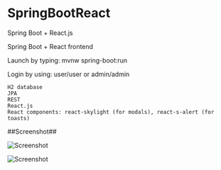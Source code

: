 # SpringBootReact
Spring Boot + React.js

Spring Boot + React frontend

Launch by typing: mvnw spring-boot:run

Login by using: user/user or admin/admin

    H2 database
    JPA
    REST
    React.js
    React components: react-skylight (for modals), react-s-alert (for toasts)
    
##Screenshot##

![Screenshot](http://juhahinkula.github.com/img/springreactlist.png)

![Screenshot](http://juhahinkula.github.com/img/springreactmodal.png)

